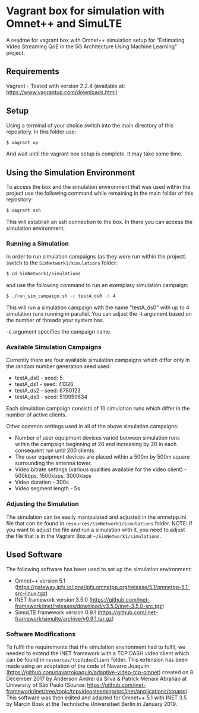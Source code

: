 # Vagrant box for simulation with Omnet++ and SimuLTE

A readme for vagrant box with Omnet++ simulation setup for "Estimating Video Streaming QoE in the 5G Architecture Using
Machine Learning" project.

## Requirements
Vagrant - Tested with version 2.2.4 (available at: https://www.vagrantup.com/downloads.html)

## Setup
Using a terminal of your choice switch into the main directory of this repository. In this folder use: 
```bash
$ vagrant up
```
And wait until the vagrant box setup is complete. It may take some time.

## Using the Simulation Environment
To access the box and the simulation environment that was used within the project use the following command while remaining in the main folder of this repository:
```bash
$ vagrant ssh
```
This will establish an ssh connection to the box. In there you can access the simulation environment.

### Running a Simulation
In order to run simulation campaigns (as they were run within the project) switch to the `SimNetwork1/simulations` folder:
```bash
$ cd SimNetwork1/simulations
```
and use the following command to run an exemplary simulation campaign:
```bash
$ ./run_sim_campaign.sh -c testA_ds0 -t 4
```
This will run a simulation campaign with the name "testA_ds0" with up to 4 simulation runs running in parallel. You can adjust the -t argument based on the number of threads your system has.

-c argument specifies the campaign name.

### Available Simulation Campaigns
Currently there are four available simulation campaigns which differ only in the random number generation seed used:
* testA_ds0 - seed: 5
* testA_ds1 - seed: 41326
* testA_ds2 - seed: 6780123
* testA_ds3 - seed: 510959834

Each simulation campaign consists of 10 simulation runs which differ in the number of active clients.

Other common settings used in all of the above simulation campaigns:
* Number of user equipment devices varied between simulation runs within the campaign beginning at 20 and increasing by 20 in each consequent run until 200 clients
* The user equipment devices are placed within a 500m by 500m square surrounding the antenna tower.
* Video bitrate settings (various qualities available for the video client) - 500kbps, 1500kbps, 3000kbps
* Video duration - 300s
* Video segment length - 5s

### Adjusting the Simulation
The simulation can be easily manipulated and adjusted in the omnetpp.ini file that can be found in `resources/SimNetwork1/simulations` folder. NOTE: If you want to adjust the file and run a simulation with it, you need to adjust the file that is in the Vagrant Box at `~/SimNetwork1/simulations`. 

## Used Software
The following software has been used to set up the simulation environment:
* Omnet++ version 5.1 (https://gateway.ipfs.io/ipns/ipfs.omnetpp.org/release/5.1/omnetpp-5.1-src-linux.tgz)
* INET framework version 3.5.0 (https://github.com/inet-framework/inet/releases/download/v3.5.0/inet-3.5.0-src.tgz)
* SimuLTE framework version 0.9.1 (https://github.com/inet-framework/simulte/archive/v0.9.1.tar.gz)

### Software Modifications
To fulfil the requirements that the simulation environment had to fulfil, we needed to extend the INET framework with a TCP DASH video client which can be found in `resources/tcpVideoClient` folder. 
This extension has been made using an adaptation of the code of Navarro Joaquim (https://github.com/navarrojoaquin/adaptive-video-tcp-omnet) created on 8 December 2017 by Anderson Andrei da Silva & Patrick Menani Abrahão at University of São Paulo (Source: https://github.com/inet-framework/inet/tree/topic/tcpvideosteaming/src/inet/applications/tcpapp). This software was then edited and adapted for Omnet++ 5.1 with INET 3.5 by Marcin Bosk at the Technische Universitaet Berlin in January 2019.
